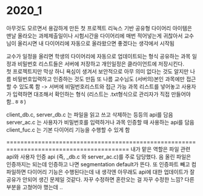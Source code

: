 # 2020_1

아무것도 모르면서 용감하게 만든 첫 프로젝트 리눅스 기반 공유형 다이어리
아이템은 맨날 올라오는 과제제출일이나 시험시간을 다이어리에 매번 적어넣는게 귀찮아서 교수님이 
올리시면 내 다이어리에 자동으로 올라왔으면 좋겠다는 생각에서 시작됨

교수가 일정을 올리면 학생의 다이어리에 자동으로 업데이트되는 형식
공유하는 과목 일정과 비밀번호 리스트들은 서버에 저장하고 개인일정은 클라이언트에 저장시킨다.  
첫 프로젝트지만 막상 하니 욕심이 생겨서 보안적으로 아무 의미 없다는 것도 알지만 나름 비밀번호입력하고 인증하는 것도 만듬
또 나름 교수님도 (서버의)본인 과목에만 접근할 수 있도록 함
-> 서버에 비밀번호리스트와 접근 가능 과목 리스트를 넣어놓고 사용자가 입력하면 대조해서 확인하는 형식
(리스트는 .txt형식으로 관리자가 직접 만들어야함..ㅎㅎ)

client_db.c, server_db.c 는 파일을 읽고 쓰고 삭제하는 등등의 api를 담음
server_ac.c 는 사용자가 비밀번호를 입력하거나 과목 인증할 때 사용하는 api를 담음
client_fuc.c 는 기본 다이어리 기능을 수행할 수 있게 함

=========================================================================================
내가 맡은 역할은 파일 관련 api와 사용자 인증 api (즉, _db.c 와 server_ac.c)를 주로 담당했다.
음 올린 파일은 인증까지는 되는데 인증하고 나면 segmentation default가 뜬다.
또 인증파트 빼고 컴파일하면 다이어리 기능은 수행된다는데 내 생각엔 아무래도 api에 대한 업데이트가 
잘 공유가 안되어 생긴 문제일 것같다. 자꾸 수정하면 혼란오는 걸 자꾸 수정한 느낌? 다른 부분을 고쳤어야 했는데 ..
